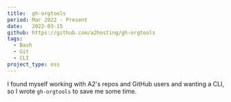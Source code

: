 ```yaml
---
title:  gh-orgtools
period: Mar 2022 - Present
date:   2022-03-15
github: https://github.com/a2hosting/gh-orgtools
tags:
  - Bash
  - Git
  - CLI
project_type: oss
---
```


I found myself working with A2's repos and GitHub users and wanting a CLI, so
I wrote `gh-orgtools` to save me some time.

[1]: https://cli.github.com
